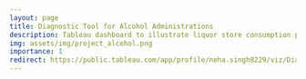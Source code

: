 ```yaml
---
layout: page
title: Diagnostic Tool for Alcohol Administrations
description: Tableau dashboard to illustrate liquor store consumption patterns in Iowa for administrations
img: assets/img/project_alcohol.png
importance: 1
redirect: https://public.tableau.com/app/profile/neha.singh8229/viz/DiagnostictoolforFAAIowaState/Dashboard
---
```


